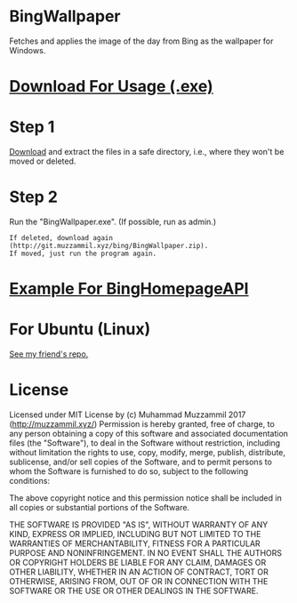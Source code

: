 # BingWallpaper
Fetches and applies the image of the day from Bing as the wallpaper for Windows.
# [Download For Usage (.exe)](https://git.muzzammil.xyz/bing/BingWallpaper.zip)
# Step 1
  [Download](https://git.muzzammil.xyz/bing/BingWallpaper.zip) and extract the files in a safe directory, i.e., where they won't be moved or deleted. 
# Step 2
  Run the "BingWallpaper.exe". (If possible, run as admin.)
  
	If deleted, download again (http://git.muzzammil.xyz/bing/BingWallpaper.zip). 
	If moved, just run the program again.
# [Example For BingHomepageAPI](https://github.com/muhammadmuzzammil1998/BingHomepageAPI)
# For Ubuntu (Linux)
  [See my friend's repo.](https://github.com/nabeelomer/BingWallpapers)
# License
Licensed under MIT License by (c) Muhammad Muzzammil 2017 (http://muzzammil.xyz/)
Permission is hereby granted, free of charge, to any person obtaining a copy of this 
software and associated documentation files (the "Software"), to deal in the Software 
without restriction, including without limitation the rights to use, copy, modify, 
merge, publish, distribute, sublicense, and/or sell copies of the Software, and to 
permit persons to whom the Software is furnished to do so, subject to the following 
conditions:

The above copyright notice and this permission notice shall be included in all copies 
or substantial portions of the Software.

THE SOFTWARE IS PROVIDED "AS IS", WITHOUT WARRANTY OF ANY KIND, EXPRESS OR IMPLIED, 
INCLUDING BUT NOT LIMITED TO THE WARRANTIES OF MERCHANTABILITY, FITNESS FOR A PARTICULAR 
PURPOSE AND NONINFRINGEMENT. IN NO EVENT SHALL THE AUTHORS OR COPYRIGHT HOLDERS BE LIABLE 
FOR ANY CLAIM, DAMAGES OR OTHER LIABILITY, WHETHER IN AN ACTION OF CONTRACT, TORT OR 
OTHERWISE, ARISING FROM, OUT OF OR IN CONNECTION WITH THE SOFTWARE OR THE USE OR OTHER 
DEALINGS IN THE SOFTWARE.
